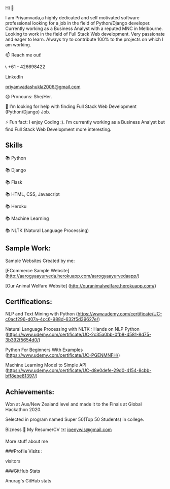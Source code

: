 Hi 👋

I am Priyamvada,a highly dedicated and self motivated software professional looking for a job in the field of Python/Django developer. Currently working as a Business Analyst with a reputed MNC in Melbourne. Looking to work in the field of Full Stack Web development. Very passionate and eager to learn. Always try to contribute 100% to the projects on which I am working.

📫 Reach me out!

:telephone_receiver: +61 - 426698422

LinkedIn

priyamvadashukla2006@gmail.com

😄 Pronouns: She/Her.

🤔 I’m looking for help with finding Full Stack Web Development (Python/Django) Job.

⚡ Fun fact: I enjoy Coding :). I’m currently working as a Business Analyst but find Full Stack Web Development more interesting.

## Skills

:books: Python

:books: Django

:books: Flask

:books: HTML, CSS, Javascript

:books: Heroku

:books: Machine Learning

:books: NLTK (Natural Language Processing)

## Sample Work:

Sample Websites Created by me:

[ECommerce Sample Website] (http://aarogyaayurveda.herokuapp.com/aarogyaayurvedaapp/)

[Our Animal Welfare Website] (http://ouranimalwelfare.herokuapp.com/)

## Certifications:

NLP and Text Mining with Python (https://www.udemy.com/certificate/UC-c0acf296-d07a-4cc6-988d-632f5d39627e/)

Natural Language Processing with NLTK : Hands on NLP Python (https://www.udemy.com/certificate/UC-2c35a0bb-0fb8-4581-8d75-3b392f5654d0/)

Python For Beginners With Examples (https://www.udemy.com/certificate/UC-PGENMNFH/)

Machine Learning Model to Simple API (https://www.udemy.com/certificate/UC-d8e0defe-29d0-4154-8cbb-bff8ebe81397/)

## Achievements:

Won at Aus/New Zealand level and made it to the Finals at Global Hackathon 2020.

Selected in program named Super 50(Top 50 Students) in college.

Bizness 📎 My Resume/CV ✉️ ipenywis@gmail.com

More stuff about me

###Profile Visits :

visitors

###GitHub Stats

Anurag's GitHub stats
